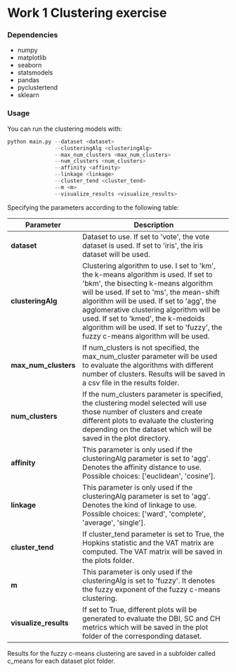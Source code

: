 # Work 1 Clustering exercise

### Dependencies

- numpy
- matplotlib
- seaborn
- statsmodels
- pandas
- pyclustertend
- sklearn

### Usage

You can run the clustering models with:

```python
python main.py --dataset <dataset> 
               --clusteringAlg <clusteringAlg>
               --max_num_clusters <max_num_clusters> 
               --num_clusters <num_clusters>
               --affinity <affinity>
               --linkage <linkage>
               --cluster_tend <cluster_tend>
               --m <m>
               --visualize_results <visualize_results>
```
Specifying the parameters  according to the following table:

| Parameter           | Description                                                                                                                                                                                                                                                                                                                                                                                 |
|---------------------|---------------------------------------------------------------------------------------------------------------------------------------------------------------------------------------------------------------------------------------------------------------------------------------------------------------------------------------------------------------------------------------------|
| **dataset**         | Dataset to use. If set to 'vote', the vote dataset is used. If set to 'iris', the iris dataset will be used.                                                                                                                                                                                                                                                                                |
| **clusteringAlg**   | Clustering algorithm to use. I set to 'km', the k-means algorithm is used. If set to 'bkm', the bisecting k-means algorithm will be used. If set to 'ms', the mean-shift algorithm will be used. If set to 'agg', the agglomerative clustering algorithm will be used. If set to 'kmed', the k-medoids algorithm will be used. If set to 'fuzzy', the fuzzy c-means algorithm will be used. |
| **max_num_clusters** | If num_clusters is not specified, the max_num_cluster parameter will be used to evaluate the algorithms with different number of clusters. Results will be saved in a csv file in the results folder.                                                                                                                                                                                       |
| **num_clusters**    | If the num_clusters parameter is specified, the clustering model selected will use those number of clusters and create different plots to evaluate the clustering depending on the dataset which will be saved in the plot directory.                                                                                                                                                       |
| **affinity**        | This parameter is only used if the clusteringAlg parameter is set to 'agg'. Denotes the affinity distance to use. Possible choices: ['euclidean', 'cosine'].                                                                                                                                                                                                                                |
| **linkage**         | This parameter is only used if the clusteringAlg parameter is set to 'agg'. Denotes the kind of linkage to use. Possible choices: ['ward', 'complete', 'average', 'single'].                                                                                                                                                                                                                |
| **cluster_tend**    | If cluster_tend parameter is set to True, the Hopkins statistic and the VAT matrix are computed. The VAT matrix will be saved in the plots folder.                                                                                                                                                                                                                                          |        
| **m**               | This parameter is only used if the clusteringAlg is set to 'fuzzy'. It denotes the fuzzy exponent of the fuzzy c-means clustering.                                                                                                                                                                                                                                                          |           
| **visualize_results**                | If set to True, different plots will be generated to evaluate the DBI, SC and CH metrics which will be saved in the plot folder of the corresponding dataset.                                                                                                                                                                                                                               |  
Results for the fuzzy c-means clustering are saved in a subfolder called c_means for each dataset plot folder.